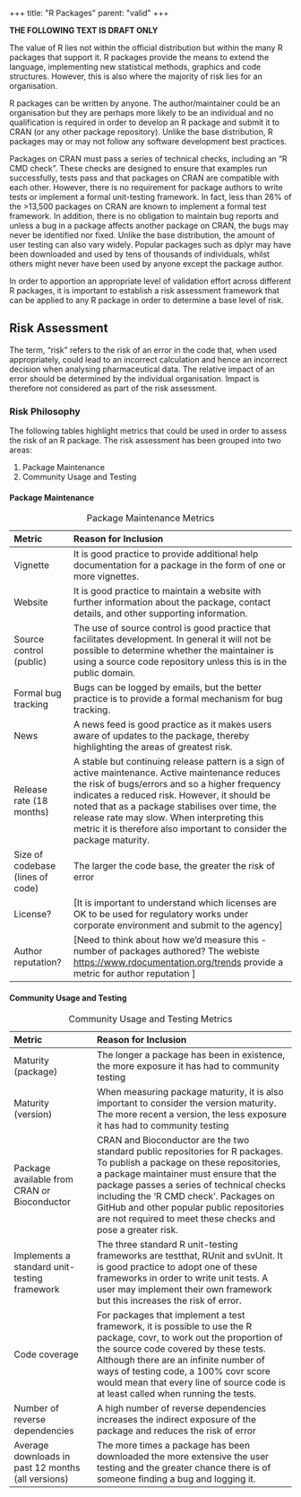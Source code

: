 +++ title: "R Packages" parent: "valid" +++

**THE FOLLOWING TEXT IS DRAFT ONLY**

The value of R lies not within the official distribution but within the
many R packages that support it. R packages provide the means to extend
the language, implementing new statistical methods, graphics and code
structures. However, this is also where the majority of risk lies for an
organisation.

R packages can be written by anyone. The author/maintainer could be an
organisation but they are perhaps more likely to be an individual and no
qualification is required in order to develop an R package and submit it
to CRAN (or any other package repository). Unlike the base distribution,
R packages may or may not follow any software development best
practices.

Packages on CRAN must pass a series of technical checks, including an “R
CMD check”. These checks are designed to ensure that examples run
successfully, tests pass and that packages on CRAN are compatible with
each other. However, there is no requirement for package authors to
write tests or implement a formal unit-testing framework. In fact, less
than 26% of the &gt;13,500 packages on CRAN are known to implement a
formal test framework. In addition, there is no obligation to maintain
bug reports and unless a bug in a package affects another package on
CRAN, the bugs may never be identified nor fixed. Unlike the base
distribution, the amount of user testing can also vary widely. Popular
packages such as dplyr may have been downloaded and used by tens of
thousands of individuals, whilst others might never have been used by
anyone except the package author.

In order to apportion an appropriate level of validation effort across
different R packages, it is important to establish a risk assessment
framework that can be applied to any R package in order to determine a
base level of risk.

Risk Assessment
---------------

The term, “risk” refers to the risk of an error in the code that, when
used appropriately, could lead to an incorrect calculation and hence an
incorrect decision when analysing pharmaceutical data. The relative
impact of an error should be determined by the individual organisation.
Impact is therefore not considered as part of the risk assessment.

### Risk Philosophy

The following tables highlight metrics that could be used in order to
assess the risk of an R package. The risk assessment has been grouped
into two areas:

1.  Package Maintenance
2.  Community Usage and Testing

#### Package Maintenance

<table>
<caption>Package Maintenance Metrics</caption>
<thead>
<tr class="header">
<th style="text-align: left;">Metric</th>
<th style="text-align: left;">Reason for Inclusion</th>
</tr>
</thead>
<tbody>
<tr class="odd">
<td style="text-align: left;">Vignette</td>
<td style="text-align: left;">It is good practice to provide additional help documentation for a package in the form of one or more vignettes.</td>
</tr>
<tr class="even">
<td style="text-align: left;">Website</td>
<td style="text-align: left;">It is good practice to maintain a website with further information about the package, contact details, and other supporting information.</td>
</tr>
<tr class="odd">
<td style="text-align: left;">Source control (public)</td>
<td style="text-align: left;">The use of source control is good practice that facilitates development. In general it will not be possible to determine whether the maintainer is using a source code repository unless this is in the public domain.</td>
</tr>
<tr class="even">
<td style="text-align: left;">Formal bug tracking</td>
<td style="text-align: left;">Bugs can be logged by emails, but the better practice is to provide a formal mechanism for bug tracking.</td>
</tr>
<tr class="odd">
<td style="text-align: left;">News</td>
<td style="text-align: left;">A news feed is good practice as it makes users aware of updates to the package, thereby highlighting the areas of greatest risk.</td>
</tr>
<tr class="even">
<td style="text-align: left;">Release rate (18 months)</td>
<td style="text-align: left;">A stable but continuing release pattern is a sign of active maintenance. Active maintenance reduces the risk of bugs/errors and so a higher frequency indicates a reduced risk. However, it should be noted that as a package stabilises over time, the release rate may slow. When interpreting this metric it is therefore also important to consider the package maturity.</td>
</tr>
<tr class="odd">
<td style="text-align: left;">Size of codebase (lines of code)</td>
<td style="text-align: left;">The larger the code base, the greater the risk of error</td>
</tr>
<tr class="even">
<td style="text-align: left;">License?</td>
<td style="text-align: left;">[It is important to understand which licenses are OK to be used for regulatory works under corporate environment and submit to the agency]</td>
</tr>
<tr class="odd">
<td style="text-align: left;">Author reputation?</td>
<td style="text-align: left;">[Need to think about how we’d measure this - number of packages authored? The webiste <a href="https://www.rdocumentation.org/trends" class="uri">https://www.rdocumentation.org/trends</a> provide a metric for author reputation ]</td>
</tr>
</tbody>
</table>

#### Community Usage and Testing

<table>
<caption>Community Usage and Testing Metrics</caption>
<thead>
<tr class="header">
<th style="text-align: left;">Metric</th>
<th style="text-align: left;">Reason for Inclusion</th>
</tr>
</thead>
<tbody>
<tr class="odd">
<td style="text-align: left;">Maturity (package)</td>
<td style="text-align: left;">The longer a package has been in existence, the more exposure it has had to community testing</td>
</tr>
<tr class="even">
<td style="text-align: left;">Maturity (version)</td>
<td style="text-align: left;">When measuring package maturity, it is also important to consider the version maturity. The more recent a version, the less exposure it has had to community testing</td>
</tr>
<tr class="odd">
<td style="text-align: left;">Package available from CRAN or Bioconductor</td>
<td style="text-align: left;">CRAN and Bioconductor are the two standard public repositories for R packages. To publish a package on these repositories, a package maintainer must ensure that the package passes a series of technical checks including the ‘R CMD check’. Packages on GitHub and other popular public repositories are not required to meet these checks and pose a greater risk.</td>
</tr>
<tr class="even">
<td style="text-align: left;">Implements a standard unit-testing framework</td>
<td style="text-align: left;">The three standard R unit-testing frameworks are testthat, RUnit and svUnit. It is good practice to adopt one of these frameworks in order to write unit tests. A user may implement their own framework but this increases the risk of error.</td>
</tr>
<tr class="odd">
<td style="text-align: left;">Code coverage</td>
<td style="text-align: left;">For packages that implement a test framework, it is possible to use the R package, covr, to work out the proportion of the source code covered by these tests. Although there are an infinite number of ways of testing code, a 100% covr score would mean that every line of source code is at least called when running the tests.</td>
</tr>
<tr class="even">
<td style="text-align: left;">Number of reverse dependencies</td>
<td style="text-align: left;">A high number of reverse dependencies increases the indirect exposure of the package and reduces the risk of error</td>
</tr>
<tr class="odd">
<td style="text-align: left;">Average downloads in past 12 months (all versions)</td>
<td style="text-align: left;">The more times a package has been downloaded the more extensive the user testing and the greater chance there is of someone finding a bug and logging it.</td>
</tr>
</tbody>
</table>
